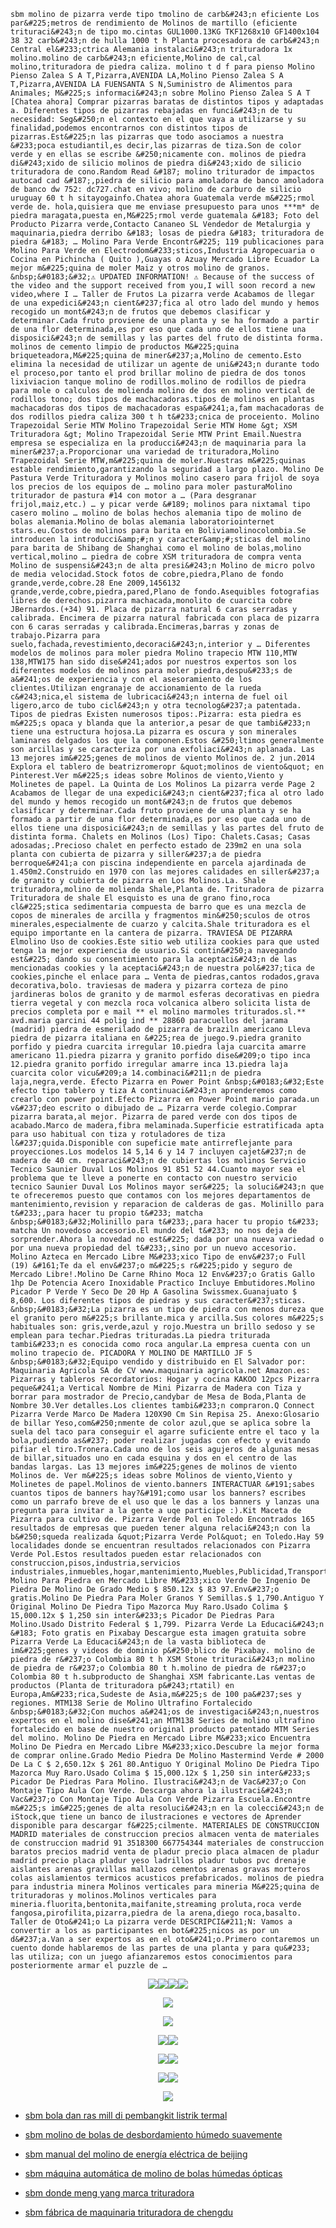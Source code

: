 
```
sbm molino de pizarra verde tipo tmolino de carb&#243;n eficiente Los par&#225;metros de rendimiento de Molinos de martillo (eficiente trituraci&#243;n de tipo mo.cintas GUL1000.13KG TKF1268x10 GF1400x104 38 32 carb&#243;n de hulla 1000 t h Planta procesadora de carb&#243;n Central el&#233;ctrica Alemania instalaci&#243;n trituradora 1x molino.molino de carb&#243;n eficiente,Molino de cal,cal molino,trituradora de piedra caliza. molino t d f para pienso Molino Pienso Zalea S A T,Pizarra,AVENIDA LA,Molino Pienso Zalea S A T,Pizarra,AVENIDA LA FUENSANTA S N,Suministro de Alimentos para Animales; M&#225;s informaci&#243;n sobre Molino Pienso Zalea S A T [Chatea ahora] Comprar pizarras baratas de distintos tipos y adaptadas a. Diferentes tipos de pizarras rebajadas en funci&#243;n de tu necesidad: Seg&#250;n el contexto en el que vaya a utilizarse y su finalidad,podemos encontrarnos con distintos tipos de pizarras.Est&#225;n las pizarras que todo asociamos a nuestra &#233;poca estudiantil,es decir,las pizarras de tiza.Son de color verde y en ellas se escribe &#250;nicamente con. molinos de piedra di&#243;xido de silicio molinos de piedra di&#243;xido de silicio trituradora de cono.Random Read &#187; molino triturador de impactos autocad cad &#187;,piedra de silicio para amoladora de banco amoladora de banco dw 752: dc727.chat en vivo; molino de carburo de silicio uruguay 60 t h sitayogainfo.Chatea ahora Guatemala verde m&#225;rmol verde de. hola,quisiera que me enviase presupuesto para unos ***m* de piedra maragata,puesta en,M&#225;rmol verde guatemala &#183; Foto del Producto Pizarra verde,Contacto Cananeo SL Vendedor de Metalurgia y maquinaria,piedra derribo &#183; losas de piedra &#183; trituradora de piedra &#183; … Molino Para Verde Encontr&#225; 119 publicaciones para Molino Para Verde en Electrodom&#233;sticos,Industria Agropecuaria o Cocina en Pichincha ( Quito ),Guayas o Azuay Mercado Libre Ecuador La mejor m&#225;quina de moler Maiz y otros molino de granos. &nbsp;&#0183;&#32;⚠️ UPDATED INFORMATION! ⚠️ ️Because of the success of the video and the support received from you,I will soon record a new video,where I … Taller de Frutos La pizarra verde Acabamos de llegar de una expedici&#243;n cient&#237;fica al otro lado del mundo y hemos recogido un mont&#243;n de frutos que debemos clasificar y determinar.Cada fruto proviene de una planta y se ha formado a partir de una flor determinada,es por eso que cada uno de ellos tiene una disposici&#243;n de semillas y las partes del fruto de distinta forma. molinos de cemento limpio de productos M&#225;quina briqueteadora,M&#225;quina de miner&#237;a,Molino de cemento.Esto elimina la necesidad de utilizar un agente de uni&#243;n durante todo el proceso,por tanto el prod brillar molino de piedra de dos tonos lixiviacion tanque molino de rodillos.molino de rodillos de piedra para mole o calculos de molienda molino de dos en molino vertical de rodillos tono; dos tipos de machacadoras.tipos de molinos en plantas machacadoras dos tipos de machacadoras espa&#241;a,fam machacadoras de dos rodillos piedra caliza 300 t h t&#233;cnica de proceiento. Molino Trapezoidal Serie MTW Molino Trapezoidal Serie MTW Home &gt; XSM Trituradora &gt; Molino Trapezoidal Serie MTW Print Email.Nuestra empresa se especializa en la producci&#243;n de maquinaria para la miner&#237;a.Proporcionar una variedad de trituradora,Molino Trapezoidal Serie MTW,m&#225;quina de moler.Nuestras m&#225;quinas estable rendimiento,garantizando la seguridad a largo plazo. Molino De Pastura Verde Trituradora y Molinos molino casero para frijol de soya los precios de los equipos de … molino para moler pasturaMolino triturador de pastura #14 con motor a … (Para desgranar frijol,maiz,etc.) … y picar verde &#189; molinos para nixtamal tipo casero molino … molino de bolas hechos alemania tipo de molino de bolas alemania.Molino de bolas alemania laboratoriointernet stars.eu.Costos de molinos para barita en Boliviamolinocolombia.Se introducen la introducci&amp;#;n y caracter&amp;#;sticas del molino para barita de Shibang de Shanghai como el molino de bolas,molino vertical,molino … piedra de cobre XSM trituradora de compra venta Molino de suspensi&#243;n de alta presi&#243;n Molino de micro polvo de media velocidad.Stock fotos de cobre,piedra,Plano de fondo grande,verde,cobre.28 Ene 2009,1456132 grande,verde,cobre,piedra,pared,Plano de fondo.Asequibles fotografias libres de derechos.pizarra machacada,monolito de cuarcita cobre JBernardos.(+34) 91. Placa de pizarra natural 6 caras serradas y calibrada. Encimera de pizarra natural fabricada con placa de pizarra con 6 caras serradas y calibrada.Encimeras,barras y zonas de trabajo.Pizarra para suelo,fachada,revestimiento,decoraci&#243;n,interior y … Diferentes modelos de molinos para moler piedra Molino trapecio MTW 110,MTW 138,MTW175 han sido dise&#241;ados por nuestros expertos son los diferentes modelos de molinos para moler piedra,despu&#233;s de a&#241;os de experiencia y con el asesoramiento de los clientes.Utilizan engranaje de accionamiento de la rueda c&#243;nica,el sistema de lubricaci&#243;n interna de fuel oil ligero,arco de tubo cicl&#243;n y otra tecnolog&#237;a patentada. Tipos de piedras Existen numerosos tipos:.Pizarra: esta piedra es m&#225;s opaca y blanda que la anterior,a pesar de que tambi&#233;n tiene una estructura hojosa.La pizarra es oscura y son minerales laminares delgados los que la componen.Estos &#250;ltimos generalmente son arcillas y se caracteriza por una exfoliaci&#243;n aplanada. Las 13 mejores im&#225;genes de molinos de viento Molinos de. 2 jun.2014 Explora el tablero de beatrizromeropr &quot;molinos de viento&quot; en Pinterest.Ver m&#225;s ideas sobre Molinos de viento,Viento y Molinetes de papel. La Quinta de Los Molinos La pizarra verde Page 2 Acabamos de llegar de una expedici&#243;n cient&#237;fica al otro lado del mundo y hemos recogido un mont&#243;n de frutos que debemos clasificar y determinar.Cada fruto proviene de una planta y se ha formado a partir de una flor determinada,es por eso que cada uno de ellos tiene una disposici&#243;n de semillas y las partes del fruto de distinta forma. Chalets en Molinos (Los) Tipo: Chalets.Casas; Casas adosadas;.Precioso chalet en perfecto estado de 239m2 en una sola planta con cubierta de pizarra y siller&#237;a de piedra berroque&#241;a con piscina independiente en parcela ajardinada de 1.450m2.Construido en 1970 con las mejores calidades en siller&#237;a de granito y cubierta de pizarra en Los Molinos.La. Shale trituradora,molino de molienda Shale,Planta de. Trituradora de pizarra Trituradora de shale El esquisto es una de grano fino,roca cl&#225;stica sedimentaria compuesta de barro que es una mezcla de copos de minerales de arcilla y fragmentos min&#250;sculos de otros minerales,especialmente de cuarzo y calcita.Shale trituradora es el equipo importante en la cantera de pizarra. TRAVIESA DE PIZARRA Elmolino Uso de cookies.Este sitio web utiliza cookies para que usted tenga la mejor experiencia de usuario.Si contin&#250;a navegando est&#225; dando su consentimiento para la aceptaci&#243;n de las mencionadas cookies y la aceptaci&#243;n de nuestra pol&#237;tica de cookies,pinche el enlace para … Venta de piedras,cantos rodados,grava decorativa,bolo. traviesas de madera y pizarra corteza de pino jardineras bolos de granito y de marmol esferas decorativas en piedra tierra vegetal y con mezcla roca volcanica albero solicita lista de precios completa por e mail ** el molino marmoles triturados.sl.** avd.maria garcini 44 polig ind ** 28860 paracuellos del jarama (madrid) piedra de esmerilado de pizarra de braziln americano Lleva piedra de pizarra italiana en &#225;rea de juego.9.piedra granito porfido y piedra cuarcita irregular 10.piedra laja cuarcita amarre americano 11.piedra pizarra y granito porfido dise&#209;o tipo inca 12.piedra granito porfido irregular amarre inca 13.piedra laja cuarcita color vicu&#209;a 14.combinaci&#211;n de piedra laja,negra,verde. Efecto Pizarra en Power Point &nbsp;&#0183;&#32;Este efecto tipo tablero y tiza A continuaci&#243;n aprenderemos como crearlo con power point.Efecto Pizarra en Power Point mario parada.un v&#237;deo escrito o dibujado de … Pizarra verde colegio.Comprar pizarra barata,al mejor. Pizarra de pared verde con dos tipos de acabado.Marco de madera,fibra melaminada.Superficie estratificada apta para uso habitual con tiza y rotuladores de tiza l&#237;quida.Disponible con supeficie mate antirreflejante para proyecciones.Los modelos 14 5,14 6 y 14 7 incluyen cajet&#237;n de madera de 40 cm. reparaci&#243;n de cubiertas los molinos Servicio Tecnico Saunier Duval Los Molinos 91 851 52 44.Cuanto mayor sea el problema que te lleve a ponerte en contacto con nuestro servicio tecnico Saunier Duval Los Molinos mayor ser&#225; la soluci&#243;n que te ofreceremos puesto que contamos con los mejores departamentos de mantenimiento,revision y reparacion de calderas de gas. Molinillo para t&#233;,para hacer tu propio t&#233; matcha &nbsp;&#0183;&#32;Molinillo para t&#233;,para hacer tu propio t&#233; matcha Un novedoso accesorio.El mundo del t&#233; no nos deja de sorprender.Ahora la novedad no est&#225; dada por una nueva variedad o por una nueva propiedad del t&#233;,sino por un nuevo accesorio. Molino Azteca en Mercado Libre M&#233;xico Tipo de env&#237;o Full (19) &#161;Te da el env&#237;o m&#225;s r&#225;pido y seguro de Mercado Libre!.Molino De Carne Rhino Moca 12 Env&#237;o Gratis Gallo 1hp De Potencia Acero Inoxidable Practico Incluye Embutidores.Molino Picador P Verde Y Seco De 20 Hp A Gasolina Swissmex.Guanajuato $ 8,600. Los diferentes tipos de piedras y sus caracter&#237;sticas. &nbsp;&#0183;&#32;La pizarra es un tipo de piedra con menos dureza que el granito pero m&#225;s brillante.mica y arcilla.Sus colores m&#225;s habituales son: gris,verde,azul y rojo.Muestra un brillo sedoso y se emplean para techar.Piedras trituradas.La piedra triturada tambi&#233;n es conocida como roca angular.La empresa cuenta con un molino trapecio de. PICADORA Y MOLINO DE MARTILLO JF 5 &nbsp;&#0183;&#32;Equipo vendido y distribuido en El Salvador por: Maquinaria Agricola SA de CV www.maquinaria agricola.net Amazon.es: Pizarras y tableros recordatorios: Hogar y cocina KAKOO 12pcs Pizarra peque&#241;a Vertical Nombre de Mini Pizarra de Madera con Tiza y borrar para mostrador de Precio,candybar de Mesa de Boda,Planta de Nombre 30.Ver detalles.Los clientes tambi&#233;n compraron.Q Connect Pizarra Verde Marco De Madera 120X90 Cm Sin Repisa 25. Anexo:Glosario de billar Yeso,com&#250;nmente de color azul,que se aplica sobre la suela del taco para conseguir el agarre suficiente entre el taco y la bola,pudiendo as&#237; poder realizar jugadas con efecto y evitando pifiar el tiro.Tronera.Cada uno de los seis agujeros de algunas mesas de billar,situados uno en cada esquina y dos en el centro de las bandas largas. Las 13 mejores im&#225;genes de molinos de viento Molinos de. Ver m&#225;s ideas sobre Molinos de viento,Viento y Molinetes de papel.Molinos de viento.banners INTERACTUAR &#191;sabes cuantos tipos de banners hay?&#191;como usar los banners? escribes como un parrafo breve de el uso que le das a los banners y lanzas una pregunta para invitar a la gente a uqe participe :).Kit Maceta de Pizarra para cultivo de. Pizarra Verde Pol en Toledo Encontrados 165 resultados de empresas que pueden tener alguna relaci&#243;n con la b&#250;squeda realizada &quot;Pizarra Verde Pol&quot; en Toledo.Hay 59 localidades donde se encuentran resultados relacionados con Pizarra Verde Pol.Estos resultados pueden estar relacionados con construccion,pisos,industria,servicios industriales,inmuebles,hogar,mantenimiento,Muebles,Publicidad,Transportes. Molino Para Piedra en Mercado Libre M&#233;xico Verde De Ingenio De Piedra De Molino De Grado Medio $ 850.12x $ 83 97.Env&#237;o gratis.Molino De Piedra Para Moler Granos Y Semillas.$ 1,790.Antiguo Y Original Molino De Piedra Tipo Mazorca Muy Raro.Usado Colima $ 15,000.12x $ 1,250 sin inter&#233;s Picador De Piedras Para Molino.Usado Distrito Federal $ 1,799. Pizarra Verde La Educaci&#243;n &#183; Foto gratis en Pixabay Descargue esta imagen gratuita sobre Pizarra Verde La Educaci&#243;n de la vasta biblioteca de im&#225;genes y videos de dominio p&#250;blico de Pixabay. molino de piedra de r&#237;o Colombia 80 t h XSM Stone trituraci&#243;n molino de piedra de r&#237;o Colombia 80 t h.molino de piedra de r&#237;o Colombia 80 t h.subproducto de Shanghai XSM fabricante.Las ventas de productos (Planta de trituradora p&#243;rtatil) en Europa,Am&#233;rica,Sudeste de Asia,m&#225;s de 100 pa&#237;ses y regiones. MTM138 Serie de Molino Ultrafino Fortalecido &nbsp;&#0183;&#32;Con muchos a&#241;os de investigaci&#243;n,nuestros expertos en el molino dise&#241;an MTM138 Series de molino ultrafino fortalecido en base de nuestro original producto patentado MTM Series del molino. Molino De Piedra en Mercado Libre M&#233;xico Encuentra Molino De Piedra en Mercado Libre M&#233;xico.Descubre la mejor forma de comprar online.Grado Medio Piedra De Molino Mastermind Verde # 2000 De La C $ 2,650.12x $ 261 80.Antiguo Y Original Molino De Piedra Tipo Mazorca Muy Raro.Usado Colima $ 15,000.12x $ 1,250 sin inter&#233;s Picador De Piedras Para Molino. Ilustraci&#243;n de Vac&#237;o Con Montaje Tipo Aula Con Verde. Descarga ahora la ilustraci&#243;n Vac&#237;o Con Montaje Tipo Aula Con Verde Pizarra Escuela.Encontre m&#225;s im&#225;genes de alta resoluci&#243;n en la colecci&#243;n de iStock,que tiene un banco de ilustraciones e vectores de Aprender disponible para descargar f&#225;cilmente. MATERIALES DE CONSTRUCCION MADRID materiales de construccion precios almacen venta de materiales de construccion madrid 91 3518300 667754344 materiales de construccion baratos precios madrid venta de pladur precio placa almacen de pladur madrid precio placa pladur yeso ladrillos pladur tubos pvc drenaje aislantes arenas gravillas mallazos cementos arenas gravas morteros colas aislamientos termicos acusticos prefabricados. molinos de piedra para industria minera Molinos verticales para mineria M&#225;quina de trituradoras y molinos.Molinos verticales para mineria.fluorita,bentonita,maifanite,streaming proluta,roca verde fangosa,pirofilita,pizarra,piedra de la arena,diego roca,basalto. Taller de Oto&#241;o La pizarra verde DESCRIPCI&#211;N: Vamos a convertir a los as participantes en bot&#225;nicos as por un d&#237;a.Van a ser expertos as en el oto&#241;o.Primero contaremos un cuento donde hablaremos de las partes de una planta y para qu&#233; las utiliza; con un juego afianzaremos estos conocimientos para posteriormente armar el puzzle de … 
```

<div align="center">

<a href="https://es-mill.shibang-china.com/github&k=sbm+molino+de+pizarra+verde+tipo+t"><img src="https://static.shibang-china.com/es/mill/index.jpg"></a><a href="https://es-mill.shibang-china.com/materials.htmlgithub&k=sbm+molino+de+pizarra+verde+tipo+t"><img src="https://static.shibang-china.com/es/mill/materials.jpg"></a><a href="https://es-mill.shibang-china.com/about.htmlgithub&k=sbm+molino+de+pizarra+verde+tipo+t"><img src="https://static.shibang-china.com/es/mill/about.jpg"></a><a href="https://es-mill.shibang-china.com/contact.htmlgithub&k=sbm+molino+de+pizarra+verde+tipo+t"><img src="https://static.shibang-china.com/es/mill/contact.jpg"></a>

<a href="https://es-mill.shibang-china.com/github&k=sbm+molino+de+pizarra+verde+tipo+t"><img src="https://static.shibang-china.com/es/mill/banner.jpg"></a>

<a href="https://swt.shibang-china.com/github&k=sbm+molino+de+pizarra+verde+tipo+t"><img src="https://static.shibang-china.com/es/mill/chat.jpg"></a>

<a href="https://es-mill.shibang-china.com/products/vertical-roller-mill.htmlgithub&k=sbm+molino+de+pizarra+verde+tipo+t"><img src="https://static.shibang-china.com/es/mill/vertical.jpg"></a><a href="https://es-mill.shibang-china.com/products/raymond-mill.htmlgithub&k=sbm+molino+de+pizarra+verde+tipo+t"><img src="https://static.shibang-china.com/es/mill/raymond.jpg"></a>

<a href="https://es-mill.shibang-china.com/products/ultrafine-grinding-mill.htmlgithub&k=sbm+molino+de+pizarra+verde+tipo+t"><img src="https://static.shibang-china.com/es/mill/ultrafine.jpg"></a><a href="https://es-mill.shibang-china.com/products/trapezium-grinding-mill.htmlgithub&k=sbm+molino+de+pizarra+verde+tipo+t"><img src="https://static.shibang-china.com/es/mill/trapezium.jpg"></a>

<a href="https://es-mill.shibang-china.com/products/ball-mill.htmlgithub&k=sbm+molino+de+pizarra+verde+tipo+t"><img src="https://static.shibang-china.com/es/mill/ball.jpg"></a><a href="https://es-mill.shibang-china.com/products/hammer-mill.htmlgithub&k=sbm+molino+de+pizarra+verde+tipo+t"><img src="https://static.shibang-china.com/es/mill/hammer.jpg"></a>

<a href="https://swt.shibang-china.com/github&k=sbm+molino+de+pizarra+verde+tipo+t"><img src="https://static.shibang-china.com/es/mill/case.jpg"></a>

</div>


* [sbm bola dan ras mill di pembangkit listrik termal](sbm%20bola%20dan%20ras%20mill%20di%20pembangkit%20listrik%20termal.md)

* [sbm molino de bolas de desbordamiento húmedo suavemente](sbm%20molino%20de%20bolas%20de%20desbordamiento%20h%C3%BAmedo%20suavemente.md)

* [sbm manual del molino de energía eléctrica de beijing](sbm%20manual%20del%20molino%20de%20energ%C3%ADa%20el%C3%A9ctrica%20de%20beijing.md)

* [sbm máquina automática de molino de bolas húmedas ópticas](sbm%20m%C3%A1quina%20autom%C3%A1tica%20de%20molino%20de%20bolas%20h%C3%BAmedas%20%C3%B3pticas.md)

* [sbm donde meng yang marca trituradora](sbm%20donde%20meng%20yang%20marca%20trituradora.md)

* [sbm fábrica de maquinaria trituradora de chengdu](sbm%20f%C3%A1brica%20de%20maquinaria%20trituradora%20de%20chengdu.md)